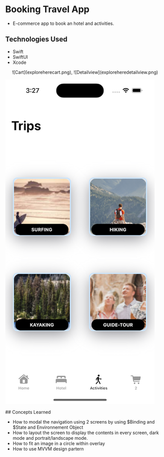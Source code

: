#  Booking Travel App

- E-commerce app to book an hotel and activities.

## Technologies Used
- Swift
- SwiftUI
- Xcode
<p align= "center">
![Cart](exploreherecart.png), ![Detailview](exploreheredetailview.png)

![Tripview](exploreheretripview.png)
</p>
## Concepts Learned

- How to modal the navigation using 2 screens by using $Binding and $State and Environnement Object
- How to layout the screen to display the contents in every screen, dark mode and portrait/landscape mode.
- How to fit an image in a circle within overlay 
- How to use MVVM design partern

